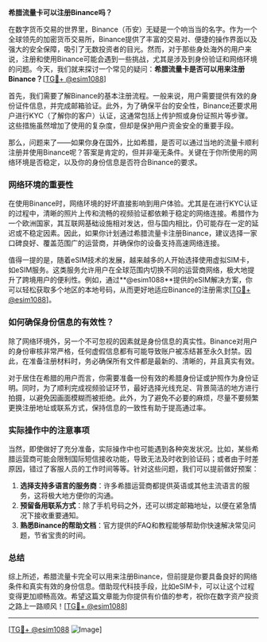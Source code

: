 **希腊流量卡可以注册Binance吗？**

在数字货币交易的世界里，Binance（币安）无疑是一个响当当的名字。作为一个全球领先的加密货币交易所，Binance提供了丰富的交易对、便捷的操作界面以及强大的安全保障，吸引了无数投资者的目光。然而，对于那些身处海外的用户来说，注册和使用Binance可能会遇到一些挑战，尤其是涉及到身份验证和网络环境的问题。今天，我们就来探讨一个常见的疑问：**希腊流量卡是否可以用来注册Binance？**[[TG💪+ @esim1088](https://t.me/s/esim1088)]

首先，我们需要了解Binance的基本注册流程。一般来说，用户需要提供有效的身份证件信息，并完成邮箱验证。此外，为了确保平台的安全性，Binance还要求用户进行KYC（了解你的客户）认证，这通常包括上传护照或身份证照片等步骤。这些措施虽然增加了使用的复杂度，但却是保护用户资金安全的重要手段。

那么，问题来了——如果你身在国外，比如希腊，是否可以通过当地的流量卡顺利注册并使用Binance呢？答案是肯定的，但并非毫无条件。关键在于你所使用的网络环境是否稳定，以及你的身份信息是否符合Binance的要求。

### 网络环境的重要性

在使用Binance时，网络环境的好坏直接影响到用户体验。尤其是在进行KYC认证的过程中，清晰的照片上传和流畅的视频验证都依赖于稳定的网络连接。希腊作为一个欧洲国家，其互联网基础设施相对发达，但与国内相比，仍可能存在一定的延迟或不稳定因素。因此，如果你计划通过希腊流量卡注册Binance，建议选择一家口碑良好、覆盖范围广的运营商，并确保你的设备支持高速网络连接。

值得一提的是，随着eSIM技术的发展，越来越多的人开始选择使用虚拟SIM卡，如eSIM服务。这类服务允许用户在全球范围内切换不同的运营商网络，极大地提升了跨境用户的便利性。例如，通过**@esim1088**提供的eSIM解决方案，你可以轻松获取多个地区的本地号码，从而更好地适应Binance的注册需求[[TG💪+ @esim1088](https://t.me/s/esim1088)]。

### 如何确保身份信息的有效性？

除了网络环境外，另一个不可忽视的因素就是身份信息的真实性。Binance对用户的身份审核非常严格，任何虚假信息都有可能导致账户被冻结甚至永久封禁。因此，在准备注册材料时，务必确保所有文件都是最新的、清晰的，并且真实有效。

对于居住在希腊的用户而言，你需要准备一份有效的希腊身份证或护照作为身份证明。同时，为了顺利完成视频验证环节，最好选择光线充足、背景简洁的地方进行拍摄，以避免因画面模糊而被拒绝。此外，为了避免不必要的麻烦，尽量不要频繁更换注册地址或联系方式，保持信息的一致性有助于提高通过率。

### 实际操作中的注意事项

当然，即使做好了充分准备，实际操作中也可能遇到各种突发状况。比如，某些希腊运营商可能会限制国际短信接收功能，导致无法及时收到验证码；或者由于时差原因，错过了客服人员的工作时间等等。针对这些问题，我们可以提前做好预案：

1. **选择支持多语言的服务商**：许多希腊运营商都提供英语或其他主流语言的服务，这将极大地方便你的沟通。
2. **预留备用联系方式**：除了手机号码之外，还可以绑定邮箱地址，以便在紧急情况下接收重要通知。
3. **熟悉Binance的帮助文档**：官方提供的FAQ和教程能够帮助你快速解决常见问题，节省宝贵的时间。

### 总结

综上所述，希腊流量卡完全可以用来注册Binance，但前提是你要具备良好的网络条件和真实有效的身份信息。借助现代科技手段，比如eSIM卡，可以让这个过程变得更加顺畅高效。希望这篇文章能为你提供有价值的参考，祝你在数字资产投资之路上一路顺风！[[TG💪+ @esim1088](https://t.me/s/esim1088)]

---

[[TG💪+ @esim1088](https://t.me/s/esim1088) ![Image](https://i.postimg.cc/4NQfJmqS/Snipaste-2025-05-13-00-14-12.png)]